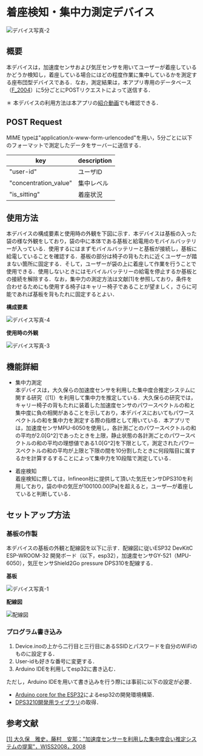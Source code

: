 # 着座検知・集中力測定デバイス


![デバイス写真-2](https://user-images.githubusercontent.com/50434558/98461820-b8bb0a80-21f2-11eb-84b9-a4440f1039c4.jpg)

## 概要
本デバイスは，加速度センサおよび気圧センサを用いてユーザーが着座しているかどうか検知し，着座している場合にはどの程度作業に集中しているかを測定する座布団型デバイスである．なお，測定結果は，本アプリ専用のデータベース（[F_2004](https://github.com/jphacks/F_2004)）に5分ごとにPOSTリクエストによって送信する．
 
＊ 本デバイスの利用方法は本アプリの[紹介動画](https://youtu.be/IdvRumHTEvc)でも確認できる．

## POST Request
 MIME typeは"application/x-www-form-urlencoded"を用い，5分ごとに以下のフォーマットで測定したデータをサーバーに送信する．

| key | description |
| ------------- | ------------- |
| "user-id"  | ユーザID |
| "concentration_value"  | 集中レベル |
| "is_sitting"  | 着座状況 |

## 使用方法
 本デバイスの構成要素と使用時の外観を下図に示す．本デバイスは基板の入った袋の様な外観をしており，袋の中に本体である基板と給電用のモバイルバッテリーが入っている．使用するにはまずモバイルバッテリーと基板が接続し，基板に給電していることを確認する．基板の部分は椅子の背もたれに近くユーザーが踏まない箇所に固定する．そして，ユーザーが袋の上に着座して作業を行うことで使用できる．使用しないときにはモバイルバッテリーの給電を停止するか基板との接続を解除する．なお，集中力の測定方法は文献[1]を参照しており，条件を合わせるためにも使用する椅子はキャリー椅子であることが望ましく，さらに可能であれば基板を背もたれに固定するとよい．



 
 **構成要素**
 
![デバイス写真-4](https://user-images.githubusercontent.com/50434558/98461843-ec963000-21f2-11eb-8366-78c273a2e421.jpg)
 
 **使用時の外観**
 
![デバイス写真-3](https://user-images.githubusercontent.com/50434558/98461826-c7a1bd00-21f2-11eb-8e7d-e790cae70e3a.jpg)
　
## 機能詳細

* 集中力測定  
本デバイスは，大久保らの加速度センサを利用した集中度合推定システムに関する研究（[1]）を利用して集中力を推定している．大久保らの研究では，キャリー椅子の背もたれに装着した加速度センサのパワースペクトルの和と集中度に負の相関があることを示しており，本デバイスにおいてもパワースペクトルの和を集中力を測定する際の指標として用いている．本アプリでは，加速度センサMPU-6050を使用し，各計測ごとのパワースペクトルの和の平均が2.0[G^2]であったときを上限，静止状態の各計測ごとのパワースペクトルの和の平均の理想値である1.0[G^2]を下限として，測定されたパワースペクトルの和の平均が上限と下限の間を10分割したときに何段階目に属するかを計算するすることによって集中力を10段階で測定している．

* 着座検知  
着座検知に際しては，Infineon社に提供して頂いた気圧センサDPS310を利用しており，袋の中の気圧が100100.00[Pa]を超えると，ユーザ―が着座していると判断している．

## セットアップ方法
### 基板の作製
 本デバイスの基板の外観と配線図を以下に示す．配線図に従いESP32 DevKitC ESP-WROOM-32 開発ボード（以下，esp32），加速度センサGY-521（MPU-6050），気圧センサShield2Go pressure DPS310を配線する．


 **基板**
 
![デバイス写真-1](https://user-images.githubusercontent.com/50434558/98461814-a8a32b00-21f2-11eb-95d8-9074ecb4b546.jpg)

 **配線図**
 
 ![配線図](https://user-images.githubusercontent.com/50434558/98437266-39f79c00-2124-11eb-94aa-d2594b407a95.jpg)

### プログラム書き込み
1. Device.inoの上から二行目と三行目にあるSSIDとパスワードを自分のWiFiのものに設定する．
2. User-idも好きな番号に変更する．
3. Arduino IDEを利用してesp32に書き込む．

ただし，Arduino IDEを用いて書き込みを行う際には事前に以下の設定が必要．
* [Arduino core for the ESP32](https://github.com/espressif/arduino-esp32)によるesp32の開発環境構築．
* [DPS3210開発用ライブラリ](https://github.com/Infineon/DPS310-Pressure-Sensor)の取得．

## 参考文献
[[1] 大久保　雅史，藤村　安那："加速度センサーを利用した集中度合い推定システムの提案"，WISS2008，2008](http://www.wiss.org/WISS2008Proceedings/posters/paper0038.pdf)


